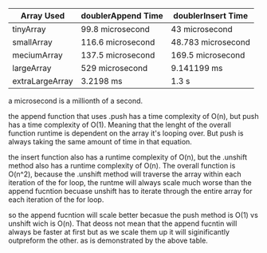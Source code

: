 | Array Used | doublerAppend Time | doublerInsert Time |
|------------|--------------------|--------------------|
| tinyArray  | 99.8 microsecond   |  43 microsecond    |
| smallArray | 116.6 microsecond  | 48.783 microsecond |
| meciumArray| 137.5 microsecond  | 169.5 microsecond  |
| largeArray | 529 microsecond    | 9.141199 ms        |
| extraLargeArray  | 3.2198 ms    | 1.3 s



a microsecond is a millionth of a second.

the append function that uses .push has a time complexity of O(n), but push has a time complexity of O(1). Meaning that the lenght of the overall function runtime is dependent on the array it's looping over. But push is always taking the same amount of time in that equation.

the insert function also has a runtime complexity of O(n), but the .unshift method also has a runtime complexity of O(n). The overall function is O(n^2), because the .unshift method will traverse the array within each iteration of the for loop, the runtme will always scale much worse than the append fucntion becuase unshift has to iterate through the entire array for each iteration of the for loop.

so the append fucntion will scale better becasue the push method is O(1) vs unshift wich is O(n). That deoss not mean that the append fucntin will always be faster at first but as we scale them up it will siginificantly outpreform the other. as is demonstrated by the above table. 
